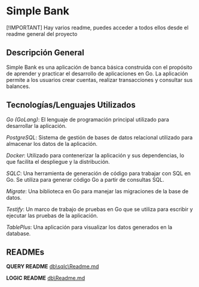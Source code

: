 # Simple Bank

[!IMPORTANT]
Hay varios readme, puedes acceder a todos ellos desde el readme general del proyecto

## Descripción General

Simple Bank es una aplicación de banca básica construida con el propósito de aprender y practicar el desarrollo de aplicaciones en Go. La aplicación permite a los usuarios crear cuentas, realizar transacciones y consultar sus balances.

## Tecnologías/Lenguajes Utilizados

*Go (GoLang)*: El lenguaje de programación principal utilizado para desarrollar la aplicación.

*PostgreSQL*: Sistema de gestión de bases de datos relacional utilizado para almacenar los datos de la aplicación.

*Docker*: Utilizado para contenerizar la aplicación y sus dependencias, lo que facilita el despliegue y la distribución.

*SQLC*: Una herramienta de generación de código para trabajar con SQL en Go. Se utiliza para generar código Go a partir de consultas SQL.

*Migrate*: Una biblioteca en Go para manejar las migraciones de la base de datos.

*Testify*: Un marco de trabajo de pruebas en Go que se utiliza para escribir y ejecutar las pruebas de la aplicación.

*TablePlus*: Una aplicación para visualizar los datos generados en la database.

## READMEs

**QUERY README**
[db\sqlc\Readme.md](db\sqlc\Readme.md)

**LOGIC README**
[db\Readme.md](db\Readme.md)
